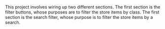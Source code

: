 This project involves wiring up two different sections. The first section is the filter buttons, whose purposes are to filter the store items by class. The first section is the search filter, whose purpose is to filter the store items by a search. 

